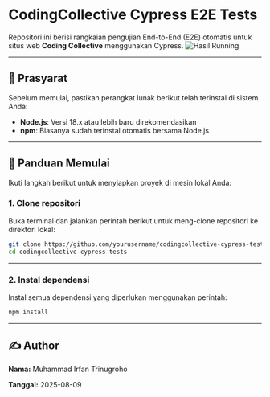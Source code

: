 # CodingCollective Cypress E2E Tests

Repositori ini berisi rangkaian pengujian End-to-End (E2E) otomatis untuk situs web **Coding Collective** menggunakan Cypress.
![Hasil Running](https://i.imgur.com/C9jFo78.png)

---

## 🔧 Prasyarat

Sebelum memulai, pastikan perangkat lunak berikut telah terinstal di sistem Anda:

- **Node.js**: Versi 18.x atau lebih baru direkomendasikan  
- **npm**: Biasanya sudah terinstal otomatis bersama Node.js  

---

## 🚀 Panduan Memulai

Ikuti langkah berikut untuk menyiapkan proyek di mesin lokal Anda:

### 1. Clone repositori

Buka terminal dan jalankan perintah berikut untuk meng-clone repositori ke direktori lokal:

```bash
git clone https://github.com/yourusername/codingcollective-cypress-tests.git
cd codingcollective-cypress-tests
```
---

### 2. Instal dependensi

Instal semua dependensi yang diperlukan menggunakan perintah:
```bash
npm install
```
---

## ✍️ Author

**Nama:** Muhammad Irfan Trinugroho

**Tanggal:** 2025-08-09
